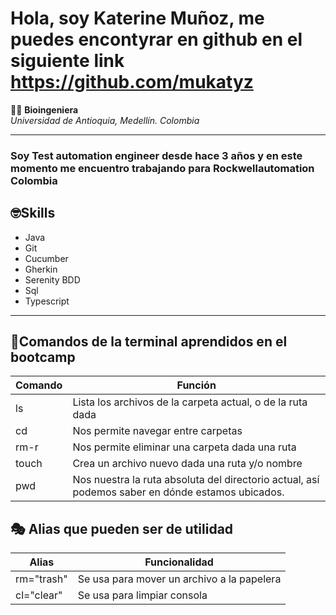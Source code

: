 # Hola, soy Katerine Muñoz, me puedes encontyrar en github en el siguiente link https://github.com/mukatyz
👩‍🎓 **Bioingeniera**  
_Universidad de Antioquia, Medellín. Colombia_


------------------------------------------------------------------------------------------------------------------------------------


### Soy **Test automation engineer** desde hace 3 años y en este momento me encuentro trabajando para Rockwellautomation Colombia 


## 🤓Skills 

* Java
* Git
* Cucumber
* Gherkin
* Serenity BDD
* Sql
* Typescript

------------------------------------------------------------------------------------------------------------------------------------

## 🐚Comandos de la terminal aprendidos en el bootcamp 


|Comando|Función|
|-------|---------------------------------------------------------------|
|ls|Lista los archivos de la carpeta actual, o de la ruta dada|
|cd|Nos permite navegar entre carpetas|
|rm-r|Nos permite eliminar una carpeta dada una ruta|
|touch|Crea un archivo nuevo dada una ruta y/o nombre|
|pwd|Nos nuestra la ruta absoluta del directorio actual, así podemos saber en dónde estamos ubicados.|

## 🎭 Alias que pueden ser de utilidad 

|Alias|Funcionalidad|
|-----------|---------------------------|
|rm="trash"|Se usa para mover un archivo a la papelera|
|cl="clear"|Se usa para limpiar consola|
